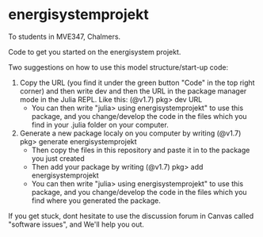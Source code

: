 # energisystemprojekt
To students in MVE347, Chalmers.

Code to get you started on the energisystem projekt.
 
 
Two suggestions on how to use this model structure/start-up code:

1. Copy the URL (you find it under the green button "Code" in the top right corner) and then write dev and then the URL in the package manager mode in the Julia REPL. Like this: (@v1.7) pkg> dev URL
   - You can then write "julia> using energisystemprojekt" to use this package, and you change/develop the code in the files which you find in your .julia folder on your computer.  
2. Generate a new package localy on you computer by writing (@v1.7) pkg> generate energisystemprojekt
   - Then copy the files in this repository and paste it in to the package you just created
   - Then add your package by writing (@v1.7) pkg> add energisystemprojekt
   - You can then write "julia> using energisystemprojekt" to use this package, and you change/develop the code in the files which you find where you generated the package.  

If you get stuck, dont hesitate to use the discussion forum in Canvas called "software issues", and We'll help you out. 
